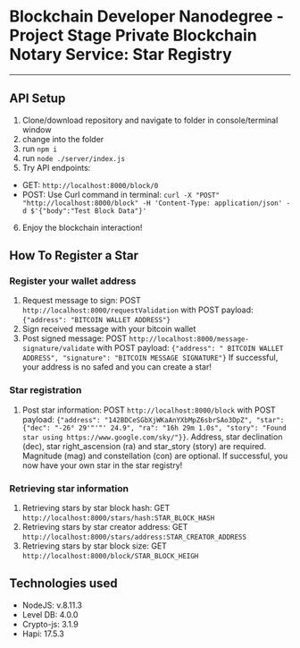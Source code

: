 # Blockchain Developer Nanodegree - Project Stage Private Blockchain Notary Service: Star Registry
---
## API Setup
1. Clone/download repository and navigate to folder in console/terminal window
2. change into the folder
3. run ```npm i```
4. run ```node ./server/index.js```
5. Try API endpoints:
  * GET:  ```http://localhost:8000/block/0```
  * POST: Use Curl command in terminal: ```curl -X "POST" "http://localhost:8000/block" -H 'Content-Type: application/json' -d $'{"body":"Test Block Data"}'```
6. Enjoy the blockchain interaction!

## How To Register a Star
### Register your wallet address
1. Request message to sign: POST ```http://localhost:8000/requestValidation``` with POST payload: ```{"address": "BITCOIN WALLET ADDRESS"}```
2. Sign received message with your bitcoin wallet
3. Post signed message: POST ```http://localhost:8000/message-signature/validate``` with POST payload: ```{"address": " BITCOIN WALLET ADDRESS", "signature": "BITCOIN MESSAGE SIGNATURE"}```
If successful, your address is no safed and you can create a star!

### Star registration
1. Post star information: POST ```http://localhost:8000/block``` with POST payload: ```{"address": "142BDCeSGbXjWKaAnYXbMpZ6sbrSAo3DpZ", "star": {"dec": "-26° 29'"'"' 24.9", "ra": "16h 29m 1.0s", "story": "Found star using https://www.google.com/sky/"}}```. Address, star declination (dec), star right_ascension (ra) and star_story (story) are required. Magnitude (mag) and constellation (con) are optional.
If successful, you now have your own star in the star registry!

### Retrieving star information
1. Retrieving stars by star block hash: GET ```http://localhost:8000/stars/hash:STAR_BLOCK_HASH``` 
2. Retrieving stars by star creator address: GET ```http://localhost:8000/stars/address:STAR_CREATOR_ADDRESS``` 
3. Retrieving stars by star block size: GET ```http://localhost:8000/block/STAR_BLOCK_HEIGH``` 


## Technologies used
* NodeJS: v.8.11.3
* Level DB: 4.0.0
* Crypto-js: 3.1.9
* Hapi: 17.5.3
